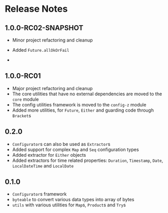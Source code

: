 # Release Notes

## 1.0.0-RC02-SNAPSHOT

- Minor project refactoring and cleanup
- Added `Future.allOkOrFail`

- 
## 1.0.0-RC01

- Major project refactoring and cleanup
- The core utilities that have no external dependencies are moved to the `core` module
- The config utilities framework is moved to the `config-z` module
- Added more utilities, for `Future`, `Either` and guarding code through `Bracket`s

## 0.2.0
  - `Configurator`s can also be used as `Extractor`s
  - Added support for complex `Map` and `Seq` configuration types
  - Added extractor for `Either` objects
  - Added extractors for time related properties: `Duration`, `Timestamp`, `Date`, `LocalDateTime` and `LocalDate`

## 0.1.0
  - `Configurator`s framework
  - `byteable` to convert various data types into array of bytes
  - `utils` with various utilities for `Map`s, `Product`s and `Try`s

